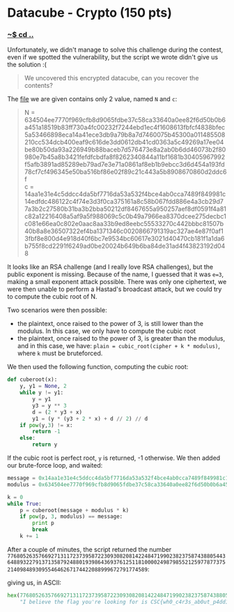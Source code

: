 # Datacube - Crypto (150 pts)

### [~$ cd ..](../)

Unfortunately, we didn't manage to solve this challenge during the contest, even if we spotted the vulnerability, but the script we wrote didn't give us the solution :(

>We uncovered this encrypted datacube, can you recover the contents?

The [file]() we are given contains only 2 value, named `N` and  `c`:

>N = 634504ee7770f969cfb8d9065fdbe37c58ca33640a0ee82f6d50b0b6a451a18519b83ff730a4fc00232f7244ebd1ec4f1608613fbfcf4838bfec5a53466898eca14a41ece3db9a79b8a7d7460075b45300a011485508210cc534dcb400eaf9c616de3dd0612db41cd0363a5c49269a17ee04be80b50da93a226949b88baceb7d576473e8a2ab0b6dd46073b2f80980e7b45a8b3421fefdfcbdfa8f8262340844a11bf1681b30405967992f5afb3891ad85289eb79ad7e3e71a0861af8eb1b9ebcc3d6d454a193fd78cf7cf496345e50ba516bf86e02f89c21c443a5b8908670860d2ddc6f  
>c = 14aa1e31e4c5ddcc4da5bf7716da53a532f4bce4ab0cca7489f849981c14edfdc486122c4f74e3d3f0ca375161a8c58b067fdd886e4a3cb29d77a3b2c27580b31ba3b2bba50212df8467655a950257aef8df0591f4a81c82a12216408a5af9a5f988069c5c0b49a7966ea8370dcee275decbc1c081e66ea0c802e0aac8aa33b9ed8eebc55533270c442bbbc81507b40b8a8e36507322ef4ba1371346c0020866791319ac327ae4e87f0af13fbf8e800d4e918d40f6bc7e9534bc60617e3021d40470cb181f1a1da6b755f8cd2291f6249ad0be20024b649b6ba84de31ad4f43823192d048

It looks like an RSA challenge (and I really love RSA challenges), but the public exponent is missing. Because of the name, I guessed that it was `e=3`, making a small exponent attack possible. There was only one ciphertext, we were then unable to perform a Hastad's broadcast attack, but we could try to compute the cubic root of N.

Two scenarios were then possible:

* the plaintext, once raised to the power of 3, is still lower than the modulus. In this case, we only have to compute the cubic root
* the plaintext, once raised to the power of 3, is greater than the modulus, and in this case, we have: `plain = cubic_root(cipher + k * modulus)`, where `k` must be bruteforced.

We then used the following function, computing the cubic root:

```python
def cuberoot(x):
	y, y1 = None, 2
	while y != y1:
		y = y1
		y3 = y ** 3
		d = (2 * y3 + x)
		y1 = (y * (y3 + 2 * x) + d // 2) // d
	if pow(y,3) != x:
		return -1
	else:
		return y
```

If the cubic root is perfect root, `y` is returned, -1 otherwise. We then added our brute-force loop, and waited:

```python
message = 0x14aa1e31e4c5ddcc4da5bf7716da53a532f4bce4ab0cca7489f849981c14edfdc486122c4f74e3d3f0ca375161a8c58b067fdd886e4a3cb29d77a3b2c27580b31ba3b2bba50212df8467655a950257aef8df0591f4a81c82a12216408a5af9a5f988069c5c0b49a7966ea8370dcee275decbc1c081e66ea0c802e0aac8aa33b9ed8eebc55533270c442bbbc81507b40b8a8e36507322ef4ba1371346c0020866791319ac327ae4e87f0af13fbf8e800d4e918d40f6bc7e9534bc60617e3021d40470cb181f1a1da6b755f8cd2291f6249ad0be20024b649b6ba84de31ad4f43823192d048
modulus = 0x634504ee7770f969cfb8d9065fdbe37c58ca33640a0ee82f6d50b0b6a451a18519b83ff730a4fc00232f7244ebd1ec4f1608613fbfcf4838bfec5a53466898eca14a41ece3db9a79b8a7d7460075b45300a011485508210cc534dcb400eaf9c616de3dd0612db41cd0363a5c49269a17ee04be80b50da93a226949b88baceb7d576473e8a2ab0b6dd46073b2f80980e7b45a8b3421fefdfcbdfa8f8262340844a11bf1681b30405967992f5afb3891ad85289eb79ad7e3e71a0861af8eb1b9ebcc3d6d454a193fd78cf7cf496345e50ba516bf86e02f89c21c443a5b8908670860d2ddc6f

k = 0
while True:
    p = cuberoot(message + modulus * k)
    if pow(p, 3, modulus) == message:
        print p
        break
    k += 1
```

After a couple of minutes, the script returned the number `77680526357669271311723739587223093082081422484719902382375874388054436488932279137135879248801939864369376125118100002498798552125977877375214098489309554646267174422088999672791774589`:

giving us, in ASCII:

```python
hex(77680526357669271311723739587223093082081422484719902382375874388054436488932279137135879248801939864369376125118100002498798552125977877375214098489309554646267174422088999672791774589)[2:-1].decode("hex")
	"I believe the flag you're looking for is CSC{wh0_c4r3s_ab0ut_p4dd1ng_anyw4y5}"
```

